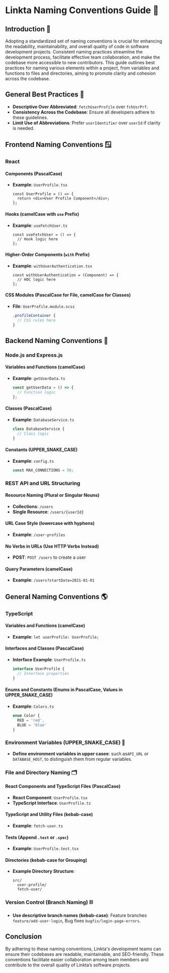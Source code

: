 # Linkta Naming Conventions Guide 📘

## Introduction 🌟
Adopting a standardized set of naming conventions is crucial for enhancing the readability, maintainability, and overall quality of code in software development projects. Consistent naming practices streamline the development process, facilitate effective team collaboration, and make the codebase more accessible to new contributors. This guide outlines best practices for naming various elements within a project, from variables and functions to files and directories, aiming to promote clarity and cohesion across the codebase.

## General Best Practices 📏

- **Descriptive Over Abbreviated**: `fetchUserProfile` over `fchUsrPrf`.
- **Consistency Across the Codebase**: Ensure all developers adhere to these guidelines.
- **Limit Use of Abbreviations**: Prefer `userIdentifier` over `userId` if clarity is needed.

## Frontend Naming Conventions 🪟

### React

#### Components (PascalCase)
- **Example**: `UserProfile.tsx`
  ```tsx
  const UserProfile = () => {
    return <div>User Profile Component</div>;
  };
  ```

#### Hooks (camelCase with `use` Prefix)
- **Example**: `useFetchUser.ts`
  ```tsx
  const useFetchUser = () => {
    // Hook logic here
  };
  ```

#### Higher-Order Components (`with` Prefix)
- **Example**: `withUserAuthentication.tsx`
  ```tsx
  const withUserAuthentication = (Component) => {
    // HOC logic here
  };
  ```

#### CSS Modules (PascalCase for File, camelCase for Classes)
- **File**: `UserProfile.module.scss`
  ```scss
  .profileContainer {
    // CSS rules here
  }
  ```

## Backend Naming Conventions 🧠

### Node.js and Express.js

#### Variables and Functions (camelCase)
- **Example**: `getUserData.ts`
  ```javascript
  const getUserData = () => {
    // Function logic
  };
  ```

#### Classes (PascalCase)
- **Example**: `DatabaseService.ts`
  ```javascript
  class DatabaseService {
    // Class logic
  }
  ```

#### Constants (UPPER_SNAKE_CASE)
- **Example**: `config.ts`
  ```javascript
  const MAX_CONNECTIONS = 50;
  ```


### REST API and URL Structuring

#### Resource Naming (Plural or Singular Nouns)
- **Collections**: `/users`
- **Single Resource**: `/users/{userId}`

#### URL Case Style (lowercase with hyphens)
- **Example**: `/user-profiles`

#### No Verbs in URLs (Use HTTP Verbs Instead)
- **POST**: `POST /users` to create a user

#### Query Parameters (camelCase)
- **Example**: `/users?startDate=2021-01-01`

## General Naming Conventions 🌎

### TypeScript

#### Variables and Functions (camelCase)
- **Example**: `let userProfile: UserProfile;`

#### Interfaces and Classes (PascalCase)
- **Interface Example**: `UserProfile.ts`
  ```typescript
  interface UserProfile {
    // Interface properties
  }
  ```

#### Enums and Constants (Enums in PascalCase, Values in UPPER_SNAKE_CASE)
- **Example**: `Colors.ts`
  ```typescript
  enum Color {
    RED = 'red',
    BLUE = 'blue'
  }
  ```
###  Environment Variables (UPPER_SNAKE_CASE) 🔐
- **Define environment variables in upper casee**: such as`API_URL` or `DATABASE_HOST`, to distinguish them from regular variables.

### File and Directory Naming 🗂️

#### React Components and TypeScript Files (PascalCase)
- **React Component**: `UserProfile.tsx`
- **TypeScript Interface**: `UserProfile.ts`

#### TypeScript and Utility Files (kebab-case)
- **Example**: `fetch-user.ts`

#### Tests (Append `.test` or `.spec`)
- **Example**: `UserProfile.test.tsx`

#### Directories (kebab-case for Grouping)
- **Example Directory Structure**:
  ```
  src/
    user-profile/
    fetch-user/
  ```
### Version Control (Branch Naming) ⛓️
- **Use descriptive branch names (kebab-case)**: Feature branches `feature/add-user-login`, Bug fixes `bugfix/login-page-errors`.

## Conclusion
By adhering to these naming conventions, Linkta's development teams can ensure their codebases are readable, maintainable, and SEO-friendly. These conventions facilitate easier collaboration among team members and contribute to the overall quality of Linkta’s software projects.